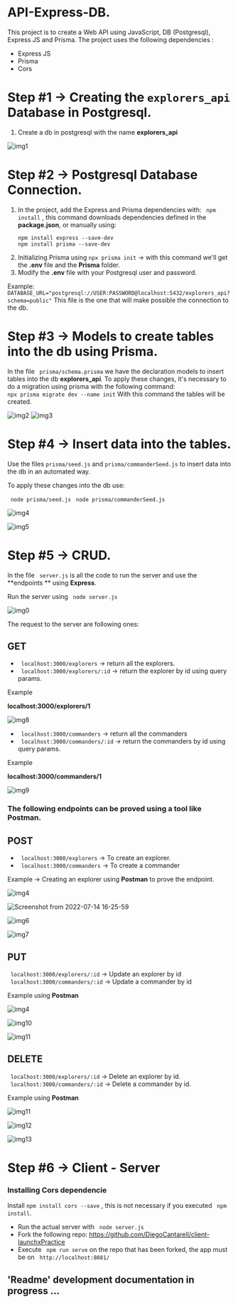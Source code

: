 # API-Express-DB.
This project is to create a Web API using JavaScript, DB (Postgresql), Express JS and Prisma.
The project uses the following dependencies :
- Express JS 
- Prisma
- Cors
# Step #1 -> Creating the  ``` explorers_api ``` Database in Postgresql.

1. Create a db in postgresql with the name **explorers_api**

![img1](https://user-images.githubusercontent.com/92350521/179082565-732ba9fb-2e9c-4c3b-ba54-539772f41c2a.png)


# Step #2 -> Postgresql Database Connection.
1.  In the project, add the Express and Prisma dependencies with:
```  npm install ``` , this command downloads dependencies defined in the **package.json**, or manually using:
	``` 
	npm install express --save-dev
	npm install prisma --save-dev 
  	``` 
2. Initializing Prisma using ``` npx prisma init ```  -> with this command we'll get the **.env** file and the **Prisma** folder.
3.  Modify the **.env** file with your Postgresql user and password.

Example: 
``` DATABASE_URL="postgresql://USER:PASSWORD@localhost:5432/explorers_api?schema=public" ``` 
This file is the one that will make possible the connection to the db.

# Step #3 -> Models to create tables into the db using  Prisma. 
In the file ``` prisma/schema.prisma```  we have the declaration models to insert tables into the db **explorers_api**.
To apply these changes, it's necessary to do a migration using prisma with the following command:  
``` npx prisma migrate dev --name init ``` 
With this command the tables will be created.


![img2](https://user-images.githubusercontent.com/92350521/179084922-7881c180-73e0-4f43-aed7-4c83724da8d3.png)
![img3](https://user-images.githubusercontent.com/92350521/179084931-8149f3eb-25e0-433b-bf0e-f1d2e2fbd137.png)



# Step #4 -> Insert data into the tables. 
Use the files ```prisma/seed.js```  and ```prisma/commanderSeed.js```  to insert data into the db in an automated way.

To apply these changes into the db use:

``` node prisma/seed.js``` 
``` node prisma/commanderSeed.js``` 

![img4](https://user-images.githubusercontent.com/92350521/179087754-88a31361-f711-4ddb-b61c-1ec67f46b14a.png)

![img5](https://user-images.githubusercontent.com/92350521/179087781-1c7d6c7f-1c68-4e8f-9f09-15cda7710844.png)

# Step #5 -> CRUD.
In the file ``` server.js```  is all the code to run the server  and use  the **endpoints ** using  **Express**.

Run the server using  ``` node server.js``` 


![img0](https://user-images.githubusercontent.com/92350521/179089105-216bf213-ed19-4127-ac46-805cbaf1dc0f.png)

The request to the server are following ones:

## GET

- ``` localhost:3000/explorers```  -> return all the explorers.
- ``` localhost:3000/explorers/:id```  -> return the explorer by id using query params.

Example

**localhost:3000/explorers/1**

![img8](https://user-images.githubusercontent.com/92350521/179090452-7621cfb9-c011-419e-ad47-c86b23c5e236.png)


- ``` localhost:3000/commanders```  -> return all the commanders
- ``` localhost:3000/commanders/:id```  -> return the commanders by id using query params.

Example

**localhost:3000/commanders/1**

![img9](https://user-images.githubusercontent.com/92350521/179090564-f844abd2-662c-4875-865c-91b1d6e94a2c.png)

### The following endpoints can be proved using a tool like **Postman**.

## POST

- ``` localhost:3000/explorers```   -> To create an explorer.
- ``` localhost:3000/commanders```   -> To create a commander

Example -> Creating an explorer using **Postman** to prove the endpoint.

![img4](https://user-images.githubusercontent.com/92350521/179089316-a10609c4-1a26-4f5d-86de-2446866d5727.png) 

![Screenshot from 2022-07-14 16-25-59](https://user-images.githubusercontent.com/92350521/179089344-180f7e75-6312-4554-9088-f1ee6c5c9135.png)

![img6](https://user-images.githubusercontent.com/92350521/179089493-c368eb17-6d74-4213-bf30-957649d2658c.png)

![img7](https://user-images.githubusercontent.com/92350521/179089716-b3479f61-594a-4052-a533-57fd0a8b6606.png)

## PUT
``` localhost:3000/explorers/:id``` -> Update an explorer by id   
``` localhost:3000/commanders/:id``` -> Update a commander by id   

Example using **Postman**

![img4](https://user-images.githubusercontent.com/92350521/179091050-e34cafc7-1969-4459-830d-8f721d9fee57.png)

![img10](https://user-images.githubusercontent.com/92350521/179091187-f4f65ec7-6a94-48c6-a275-d8403418f939.png)

![img11](https://user-images.githubusercontent.com/92350521/179091301-0773994b-908c-4f5c-8b2e-749f0df5038c.png)

## DELETE
``` localhost:3000/explorers/:id``` -> Delete an explorer by id.  
``` localhost:3000/commanders/:id``` -> Delete a commander by id.

Example using **Postman**

![img11](https://user-images.githubusercontent.com/92350521/179091646-da30bd15-ccde-46e3-9972-25b1920ac05e.png)

![img12](https://user-images.githubusercontent.com/92350521/179091781-642afaa5-7e56-495f-b264-fbaa28a6fcf2.png)

![img13](https://user-images.githubusercontent.com/92350521/179091881-987db426-ece9-4735-a322-5d6760bf038b.png)

# Step #6 -> Client - Server

### Installing Cors dependencie

Install  ``` npm install cors --save ``` , this is not necessary if you executed ``` npm install```.


- Run the actual server with ``` node server.js```
- Fork the following repo: https://github.com/DiegoCantarell/client-launchxPractice
- Execute ``` npm run serve``` on the repo that has been forked,  the app must be on ``` http://localhost:8081/``` 

## 'Readme' development documentation in progress ...
